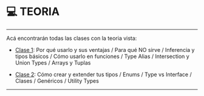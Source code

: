 # :computer: TEORIA

---


Acá encontrarán todas las clases con la teoria vista:

- [Clase 1](https://github.com/eugenia1984/aprende-TypeScript-curso-intensivo/tree/main/teoria/clase01.md):  Por qué usarlo y sus ventajas / Para qué NO sirve / Inferencia y tipos básicos / Cómo usarlo en funciones / Type Alias / Intersection y Union Types / Arrays y Tuplas

- [Clase 2](https://github.com/eugenia1984/aprende-TypeScript-curso-intensivo/tree/main/teoria/clase02.md):  Cómo crear y extender tus tipos / Enums / Type vs Interface / Clases / Genéricos / Utility Types

---
